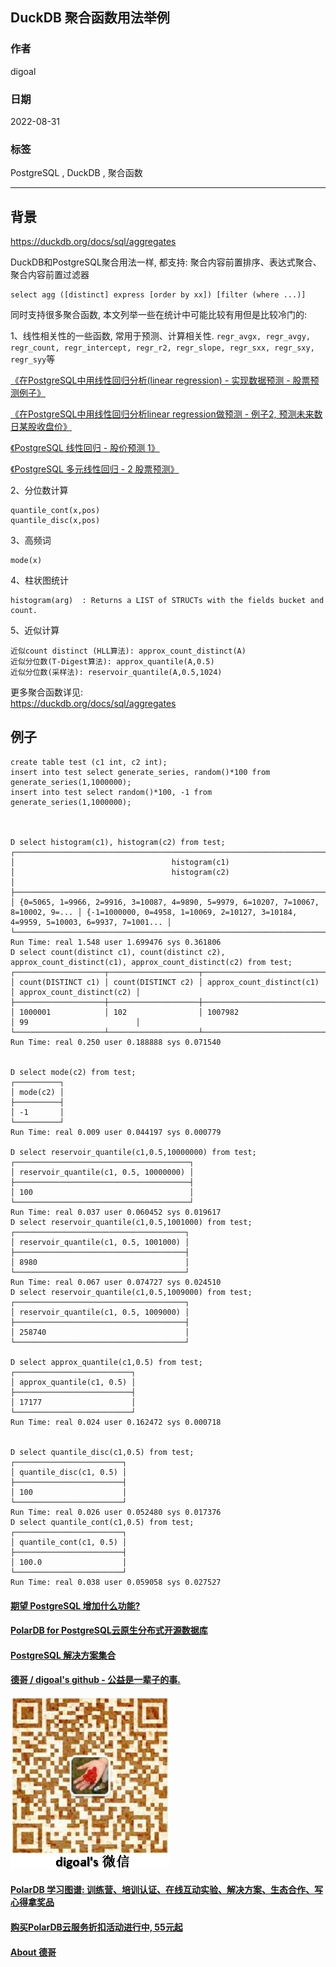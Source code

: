 ## DuckDB 聚合函数用法举例        
          
### 作者          
digoal          
          
### 日期          
2022-08-31          
          
### 标签          
PostgreSQL , DuckDB , 聚合函数           
          
----          
          
## 背景    
https://duckdb.org/docs/sql/aggregates   
  
DuckDB和PostgreSQL聚合用法一样, 都支持: 聚合内容前置排序、表达式聚合、聚合内容前置过滤器    
  
```  
select agg ([distinct] express [order by xx]) [filter (where ...)]  
```  
  
同时支持很多聚合函数, 本文列举一些在统计中可能比较有用但是比较冷门的:  
  
1、线性相关性的一些函数, 常用于预测、计算相关性.  `regr_avgx, regr_avgy, regr_count, regr_intercept, regr_r2, regr_slope, regr_sxx, regr_sxy, regr_syy`等  
  
[《在PostgreSQL中用线性回归分析(linear regression) - 实现数据预测 - 股票预测例子》](../201503/20150303_01.md)    
  
[《在PostgreSQL中用线性回归分析linear regression做预测 - 例子2, 预测未来数日某股收盘价》](../201503/20150305_01.md)    
  
[《PostgreSQL 线性回归 - 股价预测 1》](../201503/20150304_01.md)    
  
[《PostgreSQL 多元线性回归 - 2 股票预测》](../201512/20151214_01.md)    
  
2、分位数计算  
  
```  
quantile_cont(x,pos)  
quantile_disc(x,pos)  
```  
  
3、高频词  
  
```  
mode(x)  
```  
  
4、柱状图统计  
  
```  
histogram(arg)	: Returns a LIST of STRUCTs with the fields bucket and count.	  
```  
  
5、近似计算  
  
```  
近似count distinct (HLL算法): approx_count_distinct(A)  
近似分位数(T-Digest算法): approx_quantile(A,0.5)  
近似分位数(采样法): reservoir_quantile(A,0.5,1024)  
```  
  
  
更多聚合函数详见:   
https://duckdb.org/docs/sql/aggregates  
  
  
## 例子  
  
```  
create table test (c1 int, c2 int);  
insert into test select generate_series, random()*100 from generate_series(1,1000000);  
insert into test select random()*100, -1 from generate_series(1,1000000);  
  
  
  
D select histogram(c1), histogram(c2) from test;   
┌────────────────────────────────────────────────────────────────────────────────────┬────────────────────────────────────────────────────────────────────────────────────┐  
│                                   histogram(c1)                                    │                                   histogram(c2)                                    │  
├────────────────────────────────────────────────────────────────────────────────────┼────────────────────────────────────────────────────────────────────────────────────┤  
│ {0=5065, 1=9966, 2=9916, 3=10087, 4=9890, 5=9979, 6=10207, 7=10067, 8=10002, 9=... │ {-1=1000000, 0=4958, 1=10069, 2=10127, 3=10184, 4=9959, 5=10003, 6=9937, 7=1001... │  
└────────────────────────────────────────────────────────────────────────────────────┴────────────────────────────────────────────────────────────────────────────────────┘  
Run Time: real 1.548 user 1.699476 sys 0.361806  
D select count(distinct c1), count(distinct c2), approx_count_distinct(c1), approx_count_distinct(c2) from test;  
┌────────────────────┬────────────────────┬───────────────────────────┬───────────────────────────┐  
│ count(DISTINCT c1) │ count(DISTINCT c2) │ approx_count_distinct(c1) │ approx_count_distinct(c2) │  
├────────────────────┼────────────────────┼───────────────────────────┼───────────────────────────┤  
│ 1000001            │ 102                │ 1007982                   │ 99                        │  
└────────────────────┴────────────────────┴───────────────────────────┴───────────────────────────┘  
Run Time: real 0.250 user 0.188888 sys 0.071540  
  
  
D select mode(c2) from test;   
┌──────────┐  
│ mode(c2) │  
├──────────┤  
│ -1       │  
└──────────┘  
Run Time: real 0.009 user 0.044197 sys 0.000779  
  
D select reservoir_quantile(c1,0.5,10000000) from test;   
┌───────────────────────────────────────┐  
│ reservoir_quantile(c1, 0.5, 10000000) │  
├───────────────────────────────────────┤  
│ 100                                   │  
└───────────────────────────────────────┘  
Run Time: real 0.037 user 0.060452 sys 0.019617  
D select reservoir_quantile(c1,0.5,1001000) from test;   
┌──────────────────────────────────────┐  
│ reservoir_quantile(c1, 0.5, 1001000) │  
├──────────────────────────────────────┤  
│ 8980                                 │  
└──────────────────────────────────────┘  
Run Time: real 0.067 user 0.074727 sys 0.024510  
D select reservoir_quantile(c1,0.5,1009000) from test;   
┌──────────────────────────────────────┐  
│ reservoir_quantile(c1, 0.5, 1009000) │  
├──────────────────────────────────────┤  
│ 258740                               │  
└──────────────────────────────────────┘  
  
D select approx_quantile(c1,0.5) from test;   
┌──────────────────────────┐  
│ approx_quantile(c1, 0.5) │  
├──────────────────────────┤  
│ 17177                    │  
└──────────────────────────┘  
Run Time: real 0.024 user 0.162472 sys 0.000718  
  
  
D select quantile_disc(c1,0.5) from test;   
┌────────────────────────┐  
│ quantile_disc(c1, 0.5) │  
├────────────────────────┤  
│ 100                    │  
└────────────────────────┘  
Run Time: real 0.026 user 0.052480 sys 0.017376  
D select quantile_cont(c1,0.5) from test;   
┌────────────────────────┐  
│ quantile_cont(c1, 0.5) │  
├────────────────────────┤  
│ 100.0                  │  
└────────────────────────┘  
Run Time: real 0.038 user 0.059058 sys 0.027527  
```  
  
  
#### [期望 PostgreSQL 增加什么功能?](https://github.com/digoal/blog/issues/76 "269ac3d1c492e938c0191101c7238216")
  
  
#### [PolarDB for PostgreSQL云原生分布式开源数据库](https://github.com/ApsaraDB/PolarDB-for-PostgreSQL "57258f76c37864c6e6d23383d05714ea")
  
  
#### [PostgreSQL 解决方案集合](https://yq.aliyun.com/topic/118 "40cff096e9ed7122c512b35d8561d9c8")
  
  
#### [德哥 / digoal's github - 公益是一辈子的事.](https://github.com/digoal/blog/blob/master/README.md "22709685feb7cab07d30f30387f0a9ae")
  
  
![digoal's wechat](../pic/digoal_weixin.jpg "f7ad92eeba24523fd47a6e1a0e691b59")
  
  
#### [PolarDB 学习图谱: 训练营、培训认证、在线互动实验、解决方案、生态合作、写心得拿奖品](https://www.aliyun.com/database/openpolardb/activity "8642f60e04ed0c814bf9cb9677976bd4")
  
  
#### [购买PolarDB云服务折扣活动进行中, 55元起](https://www.aliyun.com/activity/new/polardb-yunparter?userCode=bsb3t4al "e0495c413bedacabb75ff1e880be465a")
  
  
#### [About 德哥](https://github.com/digoal/blog/blob/master/me/readme.md "a37735981e7704886ffd590565582dd0")
  
